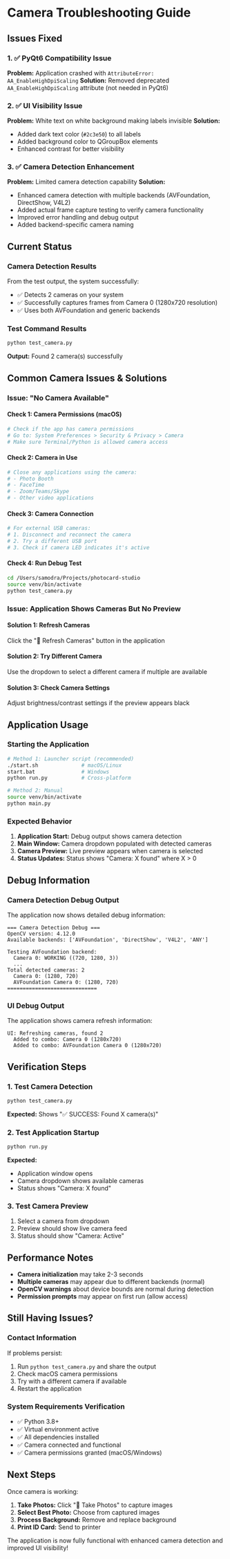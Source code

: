 # Camera Troubleshooting Guide

## Issues Fixed

### 1. ✅ PyQt6 Compatibility Issue
**Problem:** Application crashed with `AttributeError: AA_EnableHighDpiScaling`
**Solution:** Removed deprecated `AA_EnableHighDpiScaling` attribute (not needed in PyQt6)

### 2. ✅ UI Visibility Issue
**Problem:** White text on white background making labels invisible
**Solution:**
- Added dark text color (`#2c3e50`) to all labels
- Added background color to QGroupBox elements
- Enhanced contrast for better visibility

### 3. ✅ Camera Detection Enhancement
**Problem:** Limited camera detection capability
**Solution:**
- Enhanced camera detection with multiple backends (AVFoundation, DirectShow, V4L2)
- Added actual frame capture testing to verify camera functionality
- Improved error handling and debug output
- Added backend-specific camera naming

## Current Status

### Camera Detection Results
From the test output, the system successfully:
- ✅ Detects 2 cameras on your system
- ✅ Successfully captures frames from Camera 0 (1280x720 resolution)
- ✅ Uses both AVFoundation and generic backends

### Test Command Results
```bash
python test_camera.py
```
**Output:** Found 2 camera(s) successfully

## Common Camera Issues & Solutions

### Issue: "No Camera Available"

#### Check 1: Camera Permissions (macOS)
```bash
# Check if the app has camera permissions
# Go to: System Preferences > Security & Privacy > Camera
# Make sure Terminal/Python is allowed camera access
```

#### Check 2: Camera in Use
```bash
# Close any applications using the camera:
# - Photo Booth
# - FaceTime
# - Zoom/Teams/Skype
# - Other video applications
```

#### Check 3: Camera Connection
```bash
# For external USB cameras:
# 1. Disconnect and reconnect the camera
# 2. Try a different USB port
# 3. Check if camera LED indicates it's active
```

#### Check 4: Run Debug Test
```bash
cd /Users/samodra/Projects/photocard-studio
source venv/bin/activate
python test_camera.py
```

### Issue: Application Shows Cameras But No Preview

#### Solution 1: Refresh Cameras
Click the "🔄 Refresh Cameras" button in the application

#### Solution 2: Try Different Camera
Use the dropdown to select a different camera if multiple are available

#### Solution 3: Check Camera Settings
Adjust brightness/contrast settings if the preview appears black

## Application Usage

### Starting the Application
```bash
# Method 1: Launcher script (recommended)
./start.sh              # macOS/Linux
start.bat               # Windows
python run.py           # Cross-platform

# Method 2: Manual
source venv/bin/activate
python main.py
```

### Expected Behavior
1. **Application Start:** Debug output shows camera detection
2. **Main Window:** Camera dropdown populated with detected cameras
3. **Camera Preview:** Live preview appears when camera is selected
4. **Status Updates:** Status shows "Camera: X found" where X > 0

## Debug Information

### Camera Detection Debug Output
The application now shows detailed debug information:
```
=== Camera Detection Debug ===
OpenCV version: 4.12.0
Available backends: ['AVFoundation', 'DirectShow', 'V4L2', 'ANY']

Testing AVFoundation backend:
  Camera 0: WORKING ((720, 1280, 3))
  ...
Total detected cameras: 2
  Camera 0: (1280, 720)
  AVFoundation Camera 0: (1280, 720)
=============================
```

### UI Debug Output
The application shows camera refresh information:
```
UI: Refreshing cameras, found 2
  Added to combo: Camera 0 (1280x720)
  Added to combo: AVFoundation Camera 0 (1280x720)
```

## Verification Steps

### 1. Test Camera Detection
```bash
python test_camera.py
```
**Expected:** Shows "✅ SUCCESS: Found X camera(s)"

### 2. Test Application Startup
```bash
python run.py
```
**Expected:**
- Application window opens
- Camera dropdown shows available cameras
- Status shows "Camera: X found"

### 3. Test Camera Preview
1. Select a camera from dropdown
2. Preview should show live camera feed
3. Status should show "Camera: Active"

## Performance Notes

- **Camera initialization** may take 2-3 seconds
- **Multiple cameras** may appear due to different backends (normal)
- **OpenCV warnings** about device bounds are normal during detection
- **Permission prompts** may appear on first run (allow access)

## Still Having Issues?

### Contact Information
If problems persist:
1. Run `python test_camera.py` and share the output
2. Check macOS camera permissions
3. Try with a different camera if available
4. Restart the application

### System Requirements Verification
- ✅ Python 3.8+
- ✅ Virtual environment active
- ✅ All dependencies installed
- ✅ Camera connected and functional
- ✅ Camera permissions granted (macOS/Windows)

## Next Steps

Once camera is working:
1. **Take Photos:** Click "📸 Take Photos" to capture images
2. **Select Best Photo:** Choose from captured images
3. **Process Background:** Remove and replace background
4. **Print ID Card:** Send to printer

The application is now fully functional with enhanced camera detection and improved UI visibility!
